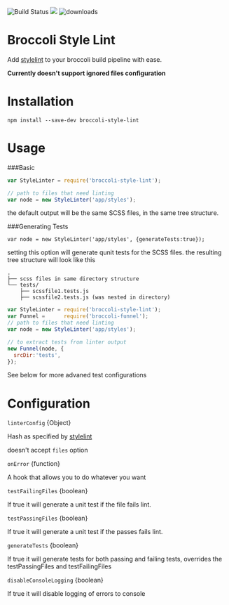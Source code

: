 ![Build Status](https://travis-ci.org/billybonks/broccoli-style-lint.svg?branch=master)
![](https://david-dm.org/billybonks/broccoli-style-lint.svg)
![downloads](https://img.shields.io/npm/dm/ember-cli-style-lint.svg)

Broccoli Style Lint
=====
Add [stylelint](http://stylelint.io/) to your broccoli build pipeline with ease.

**Currently doesn't support ignored files configuration**

Installation
====
`npm install --save-dev broccoli-style-lint`

Usage
=====

###Basic

```javascript
var StyleLinter = require('broccoli-style-lint');

// path to files that need linting
var node = new StyleLinter('app/styles');
```

the default output will be the same SCSS files, in the same tree structure.

###Generating Tests

`var node = new StyleLinter('app/styles', {generateTests:true});`

setting this option will generate qunit tests for the SCSS files.
the resulting tree structure will look like this

```
.
├── scss files in same directory structure
└── tests/
    ├── scssfile1.tests.js
    ├── scssfile2.tests.js (was nested in directory)
```

```javascript
var StyleLinter = require('broccoli-style-lint');
var Funnel =      require('broccoli-funnel');
// path to files that need linting
var node = new StyleLinter('app/styles');

// to extract tests from linter output
new Funnel(node, {
  srcDir:'tests',
});
```
See below for more advaned test configurations

Configuration
=====

`linterConfig` {Object}

Hash as specified by [stylelint](https://github.com/stylelint/stylelint/blob/master/docs/user-guide/node-api.md)

doesn't accept `files` option

`onError` {function}

A hook that allows you to do whatever you want

`testFailingFiles` {boolean}

If true it will generate a unit test if the file fails lint.

`testPassingFiles` {boolean}

If true it  will generate a unit test if the passes fails lint.

`generateTests` {boolean}

If true it will generate tests for both passing and failing tests, overrides the testPassingFiles and testFailingFiles

`disableConsoleLogging` {boolean}

If true it will disable logging of errors to console
